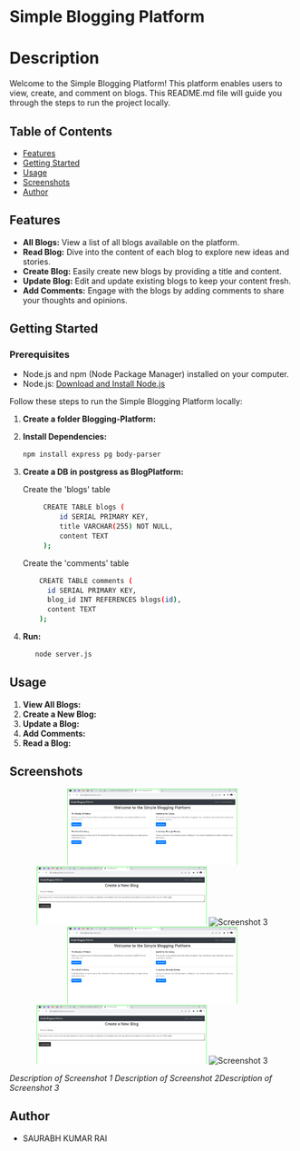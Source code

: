 # Simple Blogging Platform

# Description
Welcome to the Simple Blogging Platform! This platform enables users to view, create, and comment on blogs. This README.md file will guide you through the steps to run the project locally.


## Table of Contents

- [Features](#features)
- [Getting Started](#getting-started)
- [Usage](#usage)
- [Screenshots](#screenshots)
- [Author](#Author)

## Features

- **All Blogs:** View a list of all blogs available on the platform.
- **Read Blog:** Dive into the content of each blog to explore new ideas and stories.
- **Create Blog:** Easily create new blogs by providing a title and content.
- **Update Blog:** Edit and update existing blogs to keep your content fresh.
- **Add Comments:** Engage with the blogs by adding comments to share your thoughts and opinions.


## Getting Started

### Prerequisites

- Node.js and npm (Node Package Manager) installed on your computer.
- Node.js: [Download and Install Node.js](https://nodejs.org/)

Follow these steps to run the Simple Blogging Platform locally:

1. **Create a folder Blogging-Platform:**

2. **Install Dependencies:**

   ```bash
   npm install express pg body-parser
   ``` 

3. **Create a DB in postgress as BlogPlatform:**

     Create the 'blogs' table
   ```bash
        CREATE TABLE blogs (
            id SERIAL PRIMARY KEY,
            title VARCHAR(255) NOT NULL,
            content TEXT
        );
   ```
     Create the 'comments' table
   ```bash
       CREATE TABLE comments (
         id SERIAL PRIMARY KEY,
         blog_id INT REFERENCES blogs(id),
         content TEXT
       );
   ``` 
  

4. **Run:**

   ```bash
      node server.js
   ``` 


## Usage

1. **View All Blogs:** 
2. **Create a New Blog:**
3. **Update a Blog:**
4. **Add Comments:**
5. **Read a Blog:**


## Screenshots

<p align="center">
  <img src="https://github.com/saurabhkumarr99/Blogging-Platform/raw/master/ScreenShots/1.Home%20Page.png" alt="Screenshot 1" width="300" />
  <img src="https://github.com/saurabhkumarr99/Blogging-Platform/raw/master/ScreenShots/2.Create%20Blog.png" alt="Screenshot 2" width="300" />
  <img src="https://github.com/saurabhkumarr99/Blogging-Platform/raw/master/ScreenShots/3.Read%20Blog.png" alt="Screenshot 3" width="300" />
  <img src="https://github.com/saurabhkumarr99/Blogging-Platform/raw/master/ScreenShots/1.Home%20Page.png" alt="Screenshot 1" width="300" />
  <img src="https://github.com/saurabhkumarr99/Blogging-Platform/raw/master/ScreenShots/2.Create%20Blog.png" alt="Screenshot 2" width="300" />
  <img src="https://github.com/saurabhkumarr99/Blogging-Platform/raw/master/ScreenShots/3.Read%20Blog.png" alt="Screenshot 3" width="300" />
</p


<p align="center">
  <em>Description of Screenshot 1   </em><em>Description of Screenshot 2</em><em>Description of Screenshot 3</em>
</p>



## Author

- SAURABH KUMAR RAI


